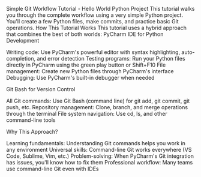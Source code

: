 Simple Git Workflow Tutorial - Hello World Python Project
This tutorial walks you through the complete workflow using a very simple Python project. You'll create a few Python files, make commits, and practice basic Git operations.
How This Tutorial Works
This tutorial uses a hybrid approach that combines the best of both worlds:
PyCharm IDE for Python Development

Writing code: Use PyCharm's powerful editor with syntax highlighting, auto-completion, and error detection
Testing programs: Run your Python files directly in PyCharm using the green play button or Shift+F10
File management: Create new Python files through PyCharm's interface
Debugging: Use PyCharm's built-in debugger when needed

Git Bash for Version Control

All Git commands: Use Git Bash (command line) for git add, git commit, git push, etc.
Repository management: Clone, branch, and merge operations through the terminal
File system navigation: Use cd, ls, and other command-line tools

Why This Approach?

Learning fundamentals: Understanding Git commands helps you work in any environment
Universal skills: Command-line Git works everywhere (VS Code, Sublime, Vim, etc.)
Problem-solving: When PyCharm's Git integration has issues, you'll know how to fix them
Professional workflow: Many teams use command-line Git even with IDEs
